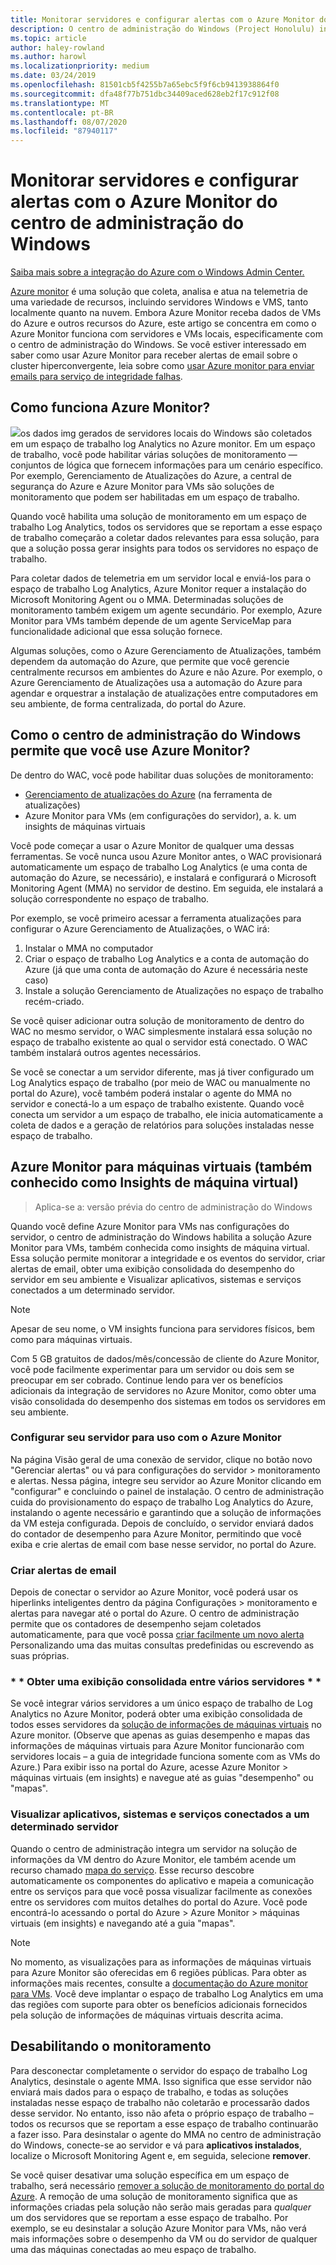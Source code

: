 ```yaml
---
title: Monitorar servidores e configurar alertas com o Azure Monitor do centro de administração do Windows
description: O centro de administração do Windows (Project Honolulu) integra-se com o Azure Monitor
ms.topic: article
author: haley-rowland
ms.author: harowl
ms.localizationpriority: medium
ms.date: 03/24/2019
ms.openlocfilehash: 81501cb5f4255b7a65ebc5f9f6cb9413938864f0
ms.sourcegitcommit: dfa48f77b751dbc34409aced628eb2f17c912f08
ms.translationtype: MT
ms.contentlocale: pt-BR
ms.lasthandoff: 08/07/2020
ms.locfileid: "87940117"
---
```

# <a name="monitor-servers-and-configure-alerts-with-azure-monitor-from-windows-admin-center"></a>Monitorar servidores e configurar alertas com o Azure Monitor do centro de administração do Windows

[Saiba mais sobre a integração do Azure com o Windows Admin Center.](../plan/azure-integration-options.md)

[Azure monitor](https://docs.microsoft.com/azure/azure-monitor/overview) é uma solução que coleta, analisa e atua na telemetria de uma variedade de recursos, incluindo servidores Windows e VMS, tanto localmente quanto na nuvem. Embora Azure Monitor receba dados de VMs do Azure e outros recursos do Azure, este artigo se concentra em como o Azure Monitor funciona com servidores e VMs locais, especificamente com o centro de administração do Windows. Se você estiver interessado em saber como usar Azure Monitor para receber alertas de email sobre o cluster hiperconvergente, leia sobre como [usar Azure monitor para enviar emails para serviço de integridade falhas](https://docs.microsoft.com/windows-server/storage/storage-spaces/configure-azure-monitor).

## <a name="how-does-azure-monitor-work"></a>Como funciona Azure Monitor?
![](../media/azure-monitor-diagram.png)os dados img gerados de servidores locais do Windows são coletados em um espaço de trabalho log Analytics no Azure monitor. Em um espaço de trabalho, você pode habilitar várias soluções de monitoramento — conjuntos de lógica que fornecem informações para um cenário específico. Por exemplo, Gerenciamento de Atualizações do Azure, a central de segurança do Azure e Azure Monitor para VMs são soluções de monitoramento que podem ser habilitadas em um espaço de trabalho.

Quando você habilita uma solução de monitoramento em um espaço de trabalho Log Analytics, todos os servidores que se reportam a esse espaço de trabalho começarão a coletar dados relevantes para essa solução, para que a solução possa gerar insights para todos os servidores no espaço de trabalho.

Para coletar dados de telemetria em um servidor local e enviá-los para o espaço de trabalho Log Analytics, Azure Monitor requer a instalação do Microsoft Monitoring Agent ou o MMA. Determinadas soluções de monitoramento também exigem um agente secundário. Por exemplo, Azure Monitor para VMs também depende de um agente ServiceMap para funcionalidade adicional que essa solução fornece.

Algumas soluções, como o Azure Gerenciamento de Atualizações, também dependem da automação do Azure, que permite que você gerencie centralmente recursos em ambientes do Azure e não Azure. Por exemplo, o Azure Gerenciamento de Atualizações usa a automação do Azure para agendar e orquestrar a instalação de atualizações entre computadores em seu ambiente, de forma centralizada, do portal do Azure.


## <a name="how-does-windows-admin-center-enable-you-to-use-azure-monitor"></a>Como o centro de administração do Windows permite que você use Azure Monitor?

De dentro do WAC, você pode habilitar duas soluções de monitoramento:

- [Gerenciamento de atualizações do Azure](azure-update-management.md) (na ferramenta de atualizações)
- Azure Monitor para VMs (em configurações do servidor), a. k. um insights de máquinas virtuais

Você pode começar a usar o Azure Monitor de qualquer uma dessas ferramentas. Se você nunca usou Azure Monitor antes, o WAC provisionará automaticamente um espaço de trabalho Log Analytics (e uma conta de automação do Azure, se necessário), e instalará e configurará o Microsoft Monitoring Agent (MMA) no servidor de destino. Em seguida, ele instalará a solução correspondente no espaço de trabalho.

Por exemplo, se você primeiro acessar a ferramenta atualizações para configurar o Azure Gerenciamento de Atualizações, o WAC irá:

1. Instalar o MMA no computador
2. Criar o espaço de trabalho Log Analytics e a conta de automação do Azure (já que uma conta de automação do Azure é necessária neste caso)
3. Instale a solução Gerenciamento de Atualizações no espaço de trabalho recém-criado.

Se você quiser adicionar outra solução de monitoramento de dentro do WAC no mesmo servidor, o WAC simplesmente instalará essa solução no espaço de trabalho existente ao qual o servidor está conectado. O WAC também instalará outros agentes necessários.

Se você se conectar a um servidor diferente, mas já tiver configurado um Log Analytics espaço de trabalho (por meio de WAC ou manualmente no portal do Azure), você também poderá instalar o agente do MMA no servidor e conectá-lo a um espaço de trabalho existente. Quando você conecta um servidor a um espaço de trabalho, ele inicia automaticamente a coleta de dados e a geração de relatórios para soluções instaladas nesse espaço de trabalho.

## <a name="azure-monitor-for-virtual-machines-aka-virtual-machine-insights"></a>Azure Monitor para máquinas virtuais (também conhecido como Insights de máquina virtual)
>Aplica-se a: versão prévia do centro de administração do Windows

Quando você define Azure Monitor para VMs nas configurações do servidor, o centro de administração do Windows habilita a solução Azure Monitor para VMs, também conhecida como insights de máquina virtual. Essa solução permite monitorar a integridade e os eventos do servidor, criar alertas de email, obter uma exibição consolidada do desempenho do servidor em seu ambiente e Visualizar aplicativos, sistemas e serviços conectados a um determinado servidor.

> [!NOTE]
> Apesar de seu nome, o VM insights funciona para servidores físicos, bem como para máquinas virtuais.

Com 5 GB gratuitos de dados/mês/concessão de cliente do Azure Monitor, você pode facilmente experimentar para um servidor ou dois sem se preocupar em ser cobrado. Continue lendo para ver os benefícios adicionais da integração de servidores no Azure Monitor, como obter uma visão consolidada do desempenho dos sistemas em todos os servidores em seu ambiente.

### <a name="set-up-your-server-for-use-with-azure-monitor"></a>**Configurar seu servidor para uso com o Azure Monitor**

Na página Visão geral de uma conexão de servidor, clique no botão novo "Gerenciar alertas" ou vá para configurações do servidor > monitoramento e alertas. Nessa página, integre seu servidor ao Azure Monitor clicando em "configurar" e concluindo o painel de instalação. O centro de administração cuida do provisionamento do espaço de trabalho Log Analytics do Azure, instalando o agente necessário e garantindo que a solução de informações da VM esteja configurada. Depois de concluído, o servidor enviará dados do contador de desempenho para Azure Monitor, permitindo que você exiba e crie alertas de email com base nesse servidor, no portal do Azure.

### <a name="create-email-alerts"></a>**Criar alertas de email**

Depois de conectar o servidor ao Azure Monitor, você poderá usar os hiperlinks inteligentes dentro da página Configurações > monitoramento e alertas para navegar até o portal do Azure. O centro de administração permite que os contadores de desempenho sejam coletados automaticamente, para que você possa [criar facilmente um novo alerta](https://docs.microsoft.com/azure/azure-monitor/platform/alerts-log) Personalizando uma das muitas consultas predefinidas ou escrevendo as suas próprias.

### <a name="get-a-consolidated-view-across-multiple-servers-"></a>* * Obter uma exibição consolidada entre vários servidores * *

Se você integrar vários servidores a um único espaço de trabalho de Log Analytics no Azure Monitor, poderá obter uma exibição consolidada de todos esses servidores da [solução de informações de máquinas virtuais](https://docs.microsoft.com/azure/azure-monitor/insights/vminsights-overview) no Azure monitor.  (Observe que apenas as guias desempenho e mapas das informações de máquinas virtuais para Azure Monitor funcionarão com servidores locais – a guia de integridade funciona somente com as VMs do Azure.) Para exibir isso na portal do Azure, acesse Azure Monitor > máquinas virtuais (em insights) e navegue até as guias "desempenho" ou "mapas".

### <a name="visualize-apps-systems-and-services-connected-to-a-given-server"></a>**Visualizar aplicativos, sistemas e serviços conectados a um determinado servidor**

Quando o centro de administração integra um servidor na solução de informações da VM dentro do Azure Monitor, ele também acende um recurso chamado [mapa do serviço](https://docs.microsoft.com/azure/azure-monitor/insights/service-map). Esse recurso descobre automaticamente os componentes do aplicativo e mapeia a comunicação entre os serviços para que você possa visualizar facilmente as conexões entre os servidores com muitos detalhes do portal do Azure. Você pode encontrá-lo acessando o portal do Azure > Azure Monitor > máquinas virtuais (em insights) e navegando até a guia "mapas".

> [!NOTE]
> No momento, as visualizações para as informações de máquinas virtuais para Azure Monitor são oferecidas em 6 regiões públicas.  Para obter as informações mais recentes, consulte a [documentação do Azure monitor para VMs](https://docs.microsoft.com/azure/azure-monitor/insights/vminsights-onboard#log-analytics).  Você deve implantar o espaço de trabalho Log Analytics em uma das regiões com suporte para obter os benefícios adicionais fornecidos pela solução de informações de máquinas virtuais descrita acima.

## <a name="disabling-monitoring"></a>Desabilitando o monitoramento

Para desconectar completamente o servidor do espaço de trabalho Log Analytics, desinstale o agente MMA. Isso significa que esse servidor não enviará mais dados para o espaço de trabalho, e todas as soluções instaladas nesse espaço de trabalho não coletarão e processarão dados desse servidor. No entanto, isso não afeta o próprio espaço de trabalho – todos os recursos que se reportam a esse espaço de trabalho continuarão a fazer isso. Para desinstalar o agente do MMA no centro de administração do Windows, conecte-se ao servidor e vá para **aplicativos instalados**, localize o Microsoft Monitoring Agent e, em seguida, selecione **remover**.

Se você quiser desativar uma solução específica em um espaço de trabalho, será necessário [remover a solução de monitoramento do portal do Azure](https://docs.microsoft.com/azure/azure-monitor/insights/solutions#remove-a-management-solution). A remoção de uma solução de monitoramento significa que as informações criadas pela solução não serão mais geradas para _qualquer_ um dos servidores que se reportam a esse espaço de trabalho. Por exemplo, se eu desinstalar a solução Azure Monitor para VMs, não verá mais informações sobre o desempenho da VM ou do servidor de qualquer uma das máquinas conectadas ao meu espaço de trabalho.
